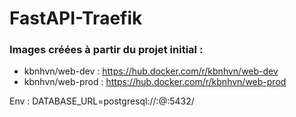 # FastAPI-Traefik

### Images créées à partir du projet initial :
- kbnhvn/web-dev : https://hub.docker.com/r/kbnhvn/web-dev
- kbnhvn/web-prod : https://hub.docker.com/r/kbnhvn/web-prod

Env :
DATABASE_URL=postgresql://<user>:<password>@<host>:5432/<db>
